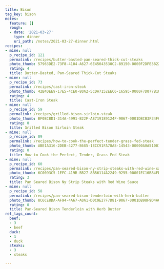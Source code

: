 ```yaml
---
title: Bison
tag_key: bison
notes:
  feature: []
  rough:
  - date: '2021-03-27'
    type: dinner
    uri_path: /notes/2021-03-27-dinner.html
recipes:
- mine: null
  p_recipe_id: 121
  permalink: /recipes/butter-basted-pan-seared-thick-cut-steaks
  photo_thumb: 57963DE2-73F8-4104-A627-6E45043530C2-89150-0000F2DFE3822090.jpg
  rating: 4
  title: Butter-Basted, Pan-Seared Thick-Cut Steaks
- mine: null
  p_recipe_id: 73
  permalink: /recipes/cast-iron-steak
  photo_thumb: 42B4DEE9-17E5-4CE0-80A2-5CDA7152EEC6-16595-0000F7D077B1846C.jpg
  rating: 4
  title: Cast-Iron Steak
- mine: null
  p_recipe_id: 59
  permalink: /recipes/grilled-bison-sirloin-steak
  photo_thumb: BF0BCBD1-314A-4991-B22F-AE719189124F-9067-0001DBCB3F34F0F7.jpg
  rating: 0
  title: Grilled Bison Sirloin Steak
- mine: null
  p_recipe_id: 89
  permalink: /recipes/how-to-cook-the-perfect-tender-grass-fed-steak
  photo_thumb: ABE1A316-2DEB-4277-B685-1ECC91FA78A8-14543-00000A0A51001070.jpg
  rating: 0
  title: How to Cook the Perfect, Tender, Grass Fed Steak
- mine: null
  p_recipe_id: 60
  permalink: /recipes/pan-seared-bison-ny-strip-steaks-with-red-wine-sauce
  photo_thumb: 6C0093C5-1EFC-419B-BB27-8B56114A2249-9255-00001EC16B84FD1E.jpg
  rating: 3
  title: Pan Seared Bison Ny Strip Steaks with Red Wine Sauce
- mine: null
  p_recipe_id: 58
  permalink: /recipes/pan-seared-bison-tenderloin-with-herb-butter
  photo_thumb: 8C6CE8DA-AF94-4A67-A0A1-D0C9E27F7D81-9067-0001DB98F9D4A65D.jpg
  rating: 0
  title: Pan-Seared Bison Tenderloin with Herb Butter
rel_tags_count:
  beef:
  - 3
  - beef
  duck:
  - 1
  - duck
  steaks:
  - 3
  - steaks

---
```

